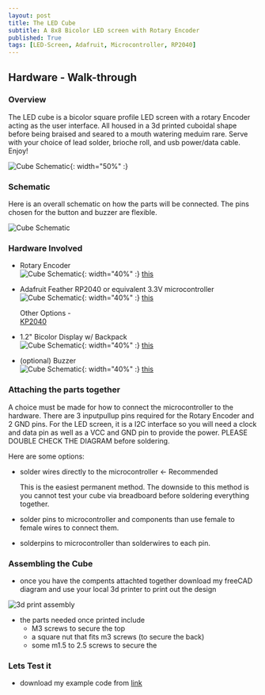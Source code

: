 ```yaml
---
layout: post
title: The LED Cube
subtitle: A 8x8 Bicolor LED screen with Rotary Encoder
published: True
tags: [LED-Screen, Adafruit, Microcontroller, RP2040]
---
```

## Hardware - Walk-through

### Overview 
The LED cube is a bicolor square profile LED screen with a rotary Encoder acting as the user interface. All housed in a 3d printed cuboidal shape before being braised and seared to a mouth watering meduim rare. Serve with your choice of lead solder, brioche roll, and usb power/data cable. Enjoy!

![Cube Schematic](https://github.com/hbchaney/hbchaney.github.io/blob/master/assets/img/LED_cube/Cube_front.jpg?raw=true){: width="50%" :}

### Schematic 
Here is an overall schematic on how the parts will be connected. The pins chosen for the button and buzzer are flexible. 

![Cube Schematic](https://github.com/hbchaney/hbchaney.github.io/blob/master/assets/img/LED_cube/Schematic.png?raw=true)


### Hardware Involved 

- Rotary Encoder  
	![Cube Schematic](https://github.com/hbchaney/hbchaney.github.io/blob/master/assets/img/LED_cube/Rotary_Encoder.jpg?raw=true){: width="40%" :}
	[this](https://www.adafruit.com/product/377) 
    
- Adafruit Feather RP2040 or equivalent 3.3V microcontroller
	![Cube Schematic](https://github.com/hbchaney/hbchaney.github.io/blob/master/assets/img/LED_cube/rp2040.jpg?raw=true){: width="40%" :}
	[this](https://www.adafruit.com/product/4884)
    
    Other Options -   
    [KP2040](https://www.adafruit.com/product/5302)
    
- 1.2" Bicolor Display w/ Backpack  
	![Cube Schematic](https://github.com/hbchaney/hbchaney.github.io/blob/master/assets/img/LED_cube/Bicolor_LED.jpg?raw=true){: width="40%" :}
	[this](https://www.adafruit.com/product/902)
    
- (optional) Buzzer  
	![Cube Schematic](https://github.com/hbchaney/hbchaney.github.io/blob/master/assets/img/LED_cube/buzzer.jpg?raw=true){: width="40%" :}
	[this](https://www.adafruit.com/product/1536)
	

### Attaching the parts together 

A choice must be made for how to connect the microcontroller to the hardware. There are 3 inputpullup pins required for the Rotary Encoder and 2 GND pins. For the LED screen, it is a I2C interface so you will need a clock and data pin as well as a VCC and GND pin to provide the power. PLEASE DOUBLE CHECK THE DIAGRAM before soldering. 

Here are some options:  

- solder wires directly to the microcontroller  <- Recommended
  
	This is the easiest permanent method. The downside to this method is you cannot test your cube via breadboard before soldering everything together.

- solder pins to microcontroller and components than use female to female wires to connect them.

- solderpins to microcontroller than solderwires to each pin.

### Assembling the Cube 

- once you have the compents attachted together download my freeCAD diagram and use your local 3d printer to print out the design 

![3d print assembly](https://github.com/hbchaney/hbchaney.github.io/blob/master/assets/img/LED_cube/STLs_shown.PNG?raw=true)

- the parts needed once printed include  
	- M3 screws to secure the top 
	- a square nut that fits m3 screws (to secure the back) 
	- some m1.5 to 2.5 screws to secure the 

### Lets Test it

- download my example code from [link]()
